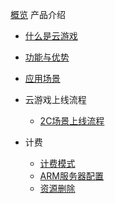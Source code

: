 [概览](/ucgs/README.md)
产品介绍   <!-- 以下是参考的目录模版，旨在建议产品文档应该包含的内容模块。实际章节划分可根据实际内容进行调整 -->
   * [什么是云游戏](/ucgs/README#_1了解)
   * [功能与优势](/ucgs/README#功能与优势)
   * [应用场景](/ucgs/README#应用场景)

* 云游戏上线流程
  * [2C场景上线流程](/ucgs/user_flow#2C场景上线流程)
  
* 计费
   * [计费模式](/ucgs/price#计费模式)
   * [ARM服务器配置](/ucgs/price#ARM服务器配置)
   * [资源删除](/ucgs/price#资源删除)
